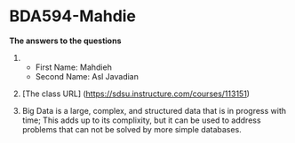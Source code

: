 # BDA594-Mahdie

**The answers to the questions**
1.   - First Name: Mahdieh
     - Second Name: Asl Javadian

2. [The class URL] (https://sdsu.instructure.com/courses/113151)
3. Big Data is a large, complex, and structured data that is in progress with time; This adds up to its complixity, but it can be used to address problems that can not be solved by more simple databases.
